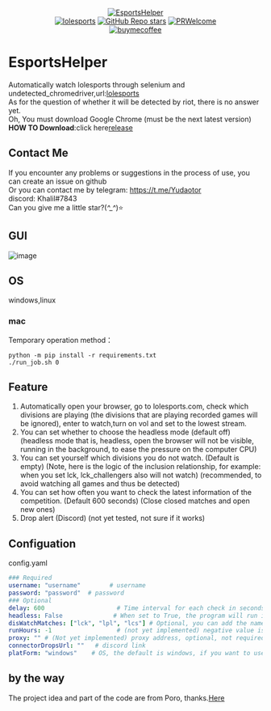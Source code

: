 <p align="center">
<a href="https://github.com/Yudaotor/EsportsHelper"><img alt="EsportsHelper" src="https://i.328888.xyz/2023/03/28/itMRQF.png"></a><br/>
<a href="https://lolesports.com"><img alt="lolesports" src="https://img.shields.io/badge/WebSite-lol%20esports-445fa5.svg?style=plastic"></a>
<a href="https://github.com/Yudaotor/EsportsHelper/stargazers"><img alt="GitHub Repo stars" src="https://img.shields.io/github/stars/Yudaotor/EsportsHelper"></a>
<a href="https://github.com/Yudaotor/EsportsHelper/pulls"><img alt="PRWelcome" src="https://img.shields.io/badge/PRs-welcome-brightgreen.svg?style=flat"></a><br/>
<a href="https://www.cdnjson.com/images/2023/03/13/image-merge-1678713037835.png"><img alt="buymecoffee" src="https://user-images.githubusercontent.com/87225219/228188809-9d136e10-faa1-49b9-a6b7-b969dd1d8c7f.png"></a>
</p>


# EsportsHelper
Automatically watch lolesports through selenium and undetected_chromedriver,url:[lolesports](lolesports.com)  
As for the question of whether it will be detected by riot, there is no answer yet.    
Oh, You must download Google Chrome (must be the next latest version)  
**HOW TO Download**:click here[release](https://github.com/Yudaotor/EsportsHelper/releases)
## Contact Me
If you encounter any problems or suggestions in the process of use, you can create an issue on github  
Or you can contact me by
telegram: https://t.me/Yudaotor  
discord: Khalil#7843  
Can you give me a little star?(*^_^*)⭐  
## GUI
![image](https://user-images.githubusercontent.com/87225219/228434642-6b7317e5-1c0a-4931-b358-f6e2b304429b.png)

## OS  
windows,linux  

### mac
Temporary operation method：
```shell
python -m pip install -r requirements.txt
./run_job.sh 0
```


## Feature
1. Automatically open your browser, go to lolesports.com, check which divisions are playing (the divisions that are playing recorded games will be ignored), enter to watch,turn on vol and set to the lowest stream. 
2. You can set whether to choose the headless mode (default off) (headless mode that is, headless, open the browser will not be visible, running in the background, to ease the pressure on the computer CPU)
3. You can set yourself which divisions you do not watch. (Default is empty) (Note, here is the logic of the inclusion relationship, for example: when you set lck, lck_challengers also will not watch) (recommended, to avoid watching all games and thus be detected)
4. You can set how often you want to check the latest information of the competition. (Default 600 seconds) (Close closed matches and open new ones)
5. Drop alert (Discord) (not yet tested, not sure if it works)

## Configuation
config.yaml
```yaml
### Required
username: "username"        # username  
password: "password"  # password  
### Optional
delay: 600                    # Time interval for each check in seconds (default is 600 seconds) (each detection time will fluctuate randomly between 0.8 and 1.5 times the time delay you set) 
headless: False              # When set to True, the program will run in the background, otherwise it will open a browser window (default is False)  
disWatchMatches: ["lck", "lpl", "lcs"] # Optional, you can add the name of the race you don't want to see here. (Note, it is lowercase)    
runHours: -1                  # (not yet implemented) negative value is always running, positive value is running hours, default -1
proxy: "" # (Not yet implemented) proxy address, optional, not required for general users. e.g., "socks://127.0.0.1:20173"
connectorDropsUrl: ""   # discord link
platForm: "windows"    # OS, the default is windows, if you want to use linux, please configure here  
```

## by the way
The project idea and part of the code are from Poro, thanks.[Here](https://github.com/LeagueOfPoro/EsportsCapsuleFarmer)
